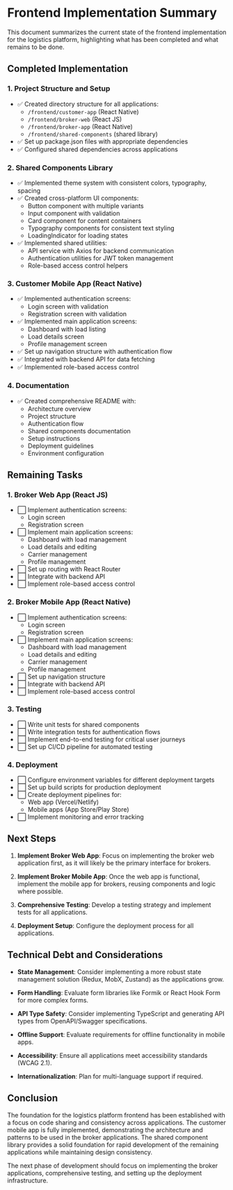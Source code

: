 # Frontend Implementation Summary

This document summarizes the current state of the frontend implementation for the logistics platform, highlighting what has been completed and what remains to be done.

## Completed Implementation

### 1. Project Structure and Setup

- ✅ Created directory structure for all applications:
  - `/frontend/customer-app` (React Native)
  - `/frontend/broker-web` (React JS)
  - `/frontend/broker-app` (React Native)
  - `/frontend/shared-components` (shared library)
- ✅ Set up package.json files with appropriate dependencies
- ✅ Configured shared dependencies across applications

### 2. Shared Components Library

- ✅ Implemented theme system with consistent colors, typography, spacing
- ✅ Created cross-platform UI components:
  - Button component with multiple variants
  - Input component with validation
  - Card component for content containers
  - Typography components for consistent text styling
  - LoadingIndicator for loading states
- ✅ Implemented shared utilities:
  - API service with Axios for backend communication
  - Authentication utilities for JWT token management
  - Role-based access control helpers

### 3. Customer Mobile App (React Native)

- ✅ Implemented authentication screens:
  - Login screen with validation
  - Registration screen with validation
- ✅ Implemented main application screens:
  - Dashboard with load listing
  - Load details screen
  - Profile management screen
- ✅ Set up navigation structure with authentication flow
- ✅ Integrated with backend API for data fetching
- ✅ Implemented role-based access control

### 4. Documentation

- ✅ Created comprehensive README with:
  - Architecture overview
  - Project structure
  - Authentication flow
  - Shared components documentation
  - Setup instructions
  - Deployment guidelines
  - Environment configuration

## Remaining Tasks

### 1. Broker Web App (React JS)

- ⬜ Implement authentication screens:
  - Login screen
  - Registration screen
- ⬜ Implement main application screens:
  - Dashboard with load management
  - Load details and editing
  - Carrier management
  - Profile management
- ⬜ Set up routing with React Router
- ⬜ Integrate with backend API
- ⬜ Implement role-based access control

### 2. Broker Mobile App (React Native)

- ⬜ Implement authentication screens:
  - Login screen
  - Registration screen
- ⬜ Implement main application screens:
  - Dashboard with load management
  - Load details and editing
  - Carrier management
  - Profile management
- ⬜ Set up navigation structure
- ⬜ Integrate with backend API
- ⬜ Implement role-based access control

### 3. Testing

- ⬜ Write unit tests for shared components
- ⬜ Write integration tests for authentication flows
- ⬜ Implement end-to-end testing for critical user journeys
- ⬜ Set up CI/CD pipeline for automated testing

### 4. Deployment

- ⬜ Configure environment variables for different deployment targets
- ⬜ Set up build scripts for production deployment
- ⬜ Create deployment pipelines for:
  - Web app (Vercel/Netlify)
  - Mobile apps (App Store/Play Store)
- ⬜ Implement monitoring and error tracking

## Next Steps

1. **Implement Broker Web App**: Focus on implementing the broker web application first, as it will likely be the primary interface for brokers.

2. **Implement Broker Mobile App**: Once the web app is functional, implement the mobile app for brokers, reusing components and logic where possible.

3. **Comprehensive Testing**: Develop a testing strategy and implement tests for all applications.

4. **Deployment Setup**: Configure the deployment process for all applications.

## Technical Debt and Considerations

- **State Management**: Consider implementing a more robust state management solution (Redux, MobX, Zustand) as the applications grow.

- **Form Handling**: Evaluate form libraries like Formik or React Hook Form for more complex forms.

- **API Type Safety**: Consider implementing TypeScript and generating API types from OpenAPI/Swagger specifications.

- **Offline Support**: Evaluate requirements for offline functionality in mobile apps.

- **Accessibility**: Ensure all applications meet accessibility standards (WCAG 2.1).

- **Internationalization**: Plan for multi-language support if required.

## Conclusion

The foundation for the logistics platform frontend has been established with a focus on code sharing and consistency across applications. The customer mobile app is fully implemented, demonstrating the architecture and patterns to be used in the broker applications. The shared component library provides a solid foundation for rapid development of the remaining applications while maintaining design consistency.

The next phase of development should focus on implementing the broker applications, comprehensive testing, and setting up the deployment infrastructure.